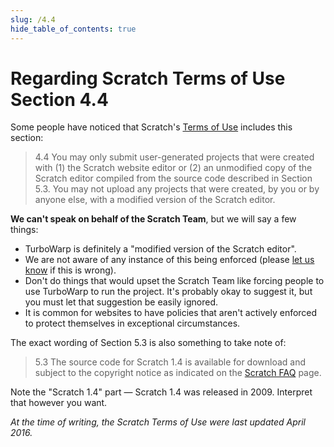 ```yaml
---
slug: /4.4
hide_table_of_contents: true
---
```


# Regarding Scratch Terms of Use Section 4.4

Some people have noticed that Scratch's [Terms of Use](https://scratch.mit.edu/terms_of_use) includes this section:

> 4.4 You may only submit user-generated projects that were created with (1) the Scratch website editor or (2) an unmodified copy of the Scratch editor compiled from the source code described in Section 5.3. You may not upload any projects that were created, by you or by anyone else, with a modified version of the Scratch editor.

**We can't speak on behalf of the Scratch Team**, but we will say a few things:

 - TurboWarp is definitely a "modified version of the Scratch editor".
 - We are not aware of any instance of this being enforced (please [let us know](https://github.com/TurboWarp/docs/issues) if this is wrong).
 - Don't do things that would upset the Scratch Team like forcing people to use TurboWarp to run the project. It's probably okay to suggest it, but you must let that suggestion be easily ignored.
 - It is common for websites to have policies that aren't actively enforced to protect themselves in exceptional circumstances.

The exact wording of Section 5.3 is also something to take note of:

> 5.3 The source code for Scratch 1.4 is available for download and subject to the copyright notice as indicated on the [Scratch FAQ](https://scratch.mit.edu/faq) page.

Note the "Scratch 1.4" part &mdash; Scratch 1.4 was released in 2009. Interpret that however you want.

*At the time of writing, the Scratch Terms of Use were last updated April 2016.*
